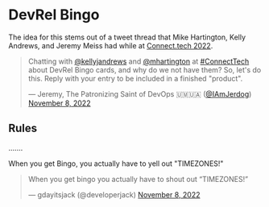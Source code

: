 # DevRel Bingo
The idea for this stems out of a tweet thread that Mike Hartington, Kelly Andrews, and Jeremy Meiss had while at [Connect.tech 2022](https://2022.connect.tech/).
<blockquote class="twitter-tweet"><p lang="en" dir="ltr">Chatting with <a href="https://twitter.com/kellyjandrews?ref_src=twsrc%5Etfw">@kellyjandrews</a> and <a href="https://twitter.com/mhartington?ref_src=twsrc%5Etfw">@mhartington</a> at <a href="https://twitter.com/hashtag/ConnectTech?src=hash&amp;ref_src=twsrc%5Etfw">#ConnectTech</a> about DevRel Bingo cards, and why do we not have them? So, let&#39;s do this. Reply with your entry to be included in a finished &quot;product&quot;.</p>&mdash; Jeremy, The Patronizing Saint of DevOps 🇺🇲🇺🇦 (<a href="https://twitter.com/IAmJerdog/">@IAmJerdog</a>) <a href="https://twitter.com/IAmJerdog/status/1590081497197088769?ref_src=twsrc%5Etfw">November 8, 2022</a></blockquote>

## Rules

.......

When you get Bingo, you actually have to yell out "TIMEZONES!"

<blockquote class="twitter-tweet" data-conversation="none"><p lang="en" dir="ltr">When you get bingo you actually have to shout out “TIMEZONES!”</p>&mdash; gdayitsjack (@developerjack) <a href="https://twitter.com/developerjack/status/1590088998906900480?ref_src=twsrc%5Etfw">November 8, 2022</a></blockquote>
